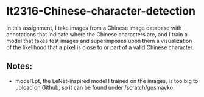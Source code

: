# lt2316-Chinese-character-detection
In this assignment, I take images from a Chinese image database with annotations that indicate where the Chinese characters are, and I train a model that takes test images and superimposes upon them a visualization of the likelihood that a pixel is close to or part of a valid Chinese character.

## Notes:
- model1.pt, the LeNet-inspired model I trained on the images, is too big to upload on Github, so it can be found under /scratch/gusmavko.
